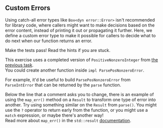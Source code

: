 ## Custom Errors

Using catch-all error types like `Box<dyn error::Error>` isn't recommended
for library code, where callers might want to make decisions based on the
error content, instead of printing it out or propagating it further. Here,
we define a custom error type to make it possible for callers to decide
what to do next when our function returns an error.

Make the tests pass! Read the hints if you are stuck.

<div class="hint">This exercise uses a completed version of <code>PositiveNonzeroInteger</code> from
<a href="course://Error Handling/Errors Primer/Positive Nonzero Integer"> the previous task</a>.</div>

<div class="hint">You could create another function inside <code>impl ParsePosNonzeroError</code>.

For example, it'd be useful to build `ParsePosNonzeroError` from `ParseIntError` that can be
returned by the `parse` function.
</div>

<div class="hint">Below the line that a comment asks you to change, there is an example of using
the <code>map_err()</code> method on a <code>Result</code> to transform one type of error into
another. Try using something similar on the <code>Result</code> from <code>parse()</code>. You
might use the <code>?</code> operator to return early from the function, or you might
use a <code>match</code> expression, or maybe there's another way!</div>


<div class="hint">Read more about <code>map_err()</code> in the <code>std::result</code> <a href="https://doc.rust-lang.org/std/result/enum.Result.html#method.map_err">documentation</a>.
</div>